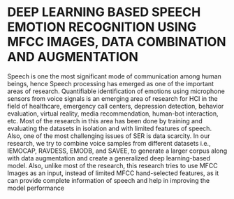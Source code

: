 
# DEEP LEARNING BASED SPEECH EMOTION RECOGNITION USING MFCC IMAGES, DATA COMBINATION AND AUGMENTATION


Speech is one the most significant mode of communication among human beings, hence Speech processing has emerged as one of the important areas of research. Quantifiable identification of emotions using microphone sensors from voice signals is an emerging area of research for HCI in the field of healthcare, emergency call centers, depression detection, behavior evaluation, virtual reality, media recommendation, human-bot interaction, etc. Most of the research in this area has been done by training and evaluating the datasets in isolation and with limited features of speech. Also, one of the most challenging issues of SER is data scarcity. In our research, we try to combine voice samples from different datasets i.e., IEMOCAP, RAVDESS, EMODB, and SAVEE, to generate a larger corpus along with data augmentation and create a generalized deep learning-based model. Also, unlike most of the research, this research tries to use MFCC Images as an input, instead of limited MFCC hand-selected features, as it can provide complete information of speech and help in improving the model performance
